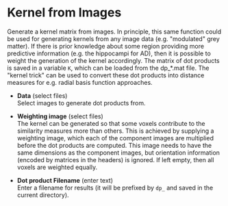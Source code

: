 # Kernel from Images  
Generate a kernel matrix from images. In principle, this same function could be used for generating kernels from any image data (e.g. "modulated" grey matter). If there is prior knowledge about some region providing more predictive information (e.g. the hippocampi for AD), then it is possible to weight the generation of the kernel accordingly. The matrix of dot products is saved in a variable ``K``, which can be loaded from the dp_*.mat file. The "kernel trick" can be used to convert these dot products into distance measures for e.g. radial basis function approaches.

* **Data** (select files)  
Select images to generate dot products from.

* **Weighting image** (select files)  
The kernel can be generated so that some voxels contribute to the similarity measures more than others.  This is achieved by supplying a weighting image, which each of the component images are multiplied before the dot products are computed. This image needs to have the same dimensions as the component images, but orientation information (encoded by matrices in the headers) is ignored. If left empty, then all voxels are weighted equally.

* **Dot product Filename** (enter text)  
Enter a filename for results (it will be prefixed by ``dp_`` and saved in the current directory).
